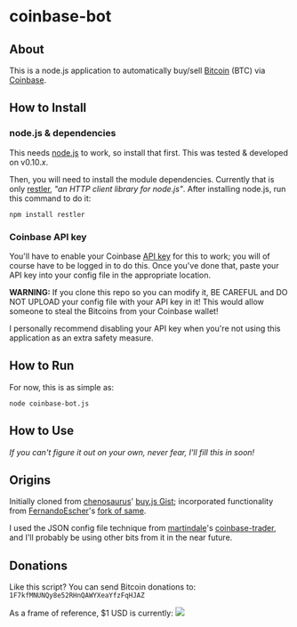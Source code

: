 coinbase-bot
============

## About ##
This is a node.js application to automatically buy/sell [Bitcoin] (BTC) via [Coinbase].

## How to Install ##

### node.js & dependencies ###
This needs [node.js] to work, so install that first.  This was tested & developed on v0.10.<i>x</i>.

Then, you will need to install the module dependencies.  Currently that is only [restler], *"an HTTP client library for node.js"*.  After installing node.js, run this command to do it:

	npm install restler

### Coinbase API key ###

You'll have to enable your Coinbase [API key] for this to work; you will of course have to be logged in to do this.  Once you've done that, paste your API key into your config file in the appropriate location.

**WARNING:** If you clone this repo so you can modify it, BE CAREFUL and DO NOT UPLOAD your config file with your API key in it!  This would allow someone to steal the Bitcoins from your Coinbase wallet!  

I personally recommend disabling your API key when you're not using this application as an extra safety measure.

## How to Run ##
For now, this is as simple as:

	node coinbase-bot.js

## How to Use ##
*If you can't figure it out on your own, never fear, I'll fill this in soon!*

## Origins ##
Initially cloned from [chenosaurus]' [buy.js Gist]; incorporated functionality from [FernandoEscher]'s [fork of same].

I used the JSON config file technique from [martindale]'s [coinbase-trader], and I'll probably be using other bits from it in the near future.

## Donations ##
Like this script?  You can send Bitcoin donations to: `1F7kfMNUNQy8e52RHnQAWYXeaYfzFqHJAZ`

As a frame of reference, $1 USD is currently: <img src="http://btcticker.appspot.com/mtgox/1.00usd.png">

[Bitcoin]: http://bitcoin.org/
[Coinbase]: https://coinbase.com/
[node.js]: http://nodejs.org/
[restler]: https://github.com/danwrong/restler
[API key]: https://coinbase.com/account/integrations
[chenosaurus]: https://gist.github.com/chenosaurus
[buy.js Gist]: https://gist.github.com/chenosaurus/5102546
[FernandoEscher]: https://gist.github.com/FernandoEscher
[fork of same]: https://gist.github.com/FernandoEscher/5103601
[martindale]: https://github.com/martindale
[coinbase-trader]: https://github.com/martindale/coinbase-trader